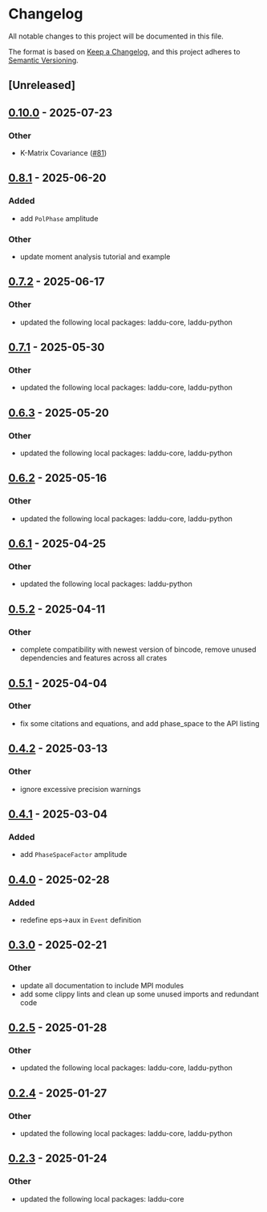 # Changelog

All notable changes to this project will be documented in this file.

The format is based on [Keep a Changelog](https://keepachangelog.com/en/1.0.0/),
and this project adheres to [Semantic Versioning](https://semver.org/spec/v2.0.0.html).

## [Unreleased]

## [0.10.0](https://github.com/denehoffman/laddu/compare/laddu-amplitudes-v0.9.0...laddu-amplitudes-v0.10.0) - 2025-07-23

### Other

- K-Matrix Covariance ([#81](https://github.com/denehoffman/laddu/pull/81))

## [0.8.1](https://github.com/denehoffman/laddu/compare/laddu-amplitudes-v0.8.0...laddu-amplitudes-v0.8.1) - 2025-06-20

### Added

- add `PolPhase` amplitude

### Other

- update moment analysis tutorial and example

## [0.7.2](https://github.com/denehoffman/laddu/compare/laddu-amplitudes-v0.7.1...laddu-amplitudes-v0.7.2) - 2025-06-17

### Other

- updated the following local packages: laddu-core, laddu-python

## [0.7.1](https://github.com/denehoffman/laddu/compare/laddu-amplitudes-v0.7.0...laddu-amplitudes-v0.7.1) - 2025-05-30

### Other

- updated the following local packages: laddu-core, laddu-python

## [0.6.3](https://github.com/denehoffman/laddu/compare/laddu-amplitudes-v0.6.2...laddu-amplitudes-v0.6.3) - 2025-05-20

### Other

- updated the following local packages: laddu-core, laddu-python

## [0.6.2](https://github.com/denehoffman/laddu/compare/laddu-amplitudes-v0.6.1...laddu-amplitudes-v0.6.2) - 2025-05-16

### Other

- updated the following local packages: laddu-core, laddu-python

## [0.6.1](https://github.com/denehoffman/laddu/compare/laddu-amplitudes-v0.6.0...laddu-amplitudes-v0.6.1) - 2025-04-25

### Other

- updated the following local packages: laddu-python

## [0.5.2](https://github.com/denehoffman/laddu/compare/laddu-amplitudes-v0.5.1...laddu-amplitudes-v0.5.2) - 2025-04-11

### Other

- complete compatibility with newest version of bincode, remove unused dependencies and features across all crates

## [0.5.1](https://github.com/denehoffman/laddu/compare/laddu-amplitudes-v0.5.0...laddu-amplitudes-v0.5.1) - 2025-04-04

### Other

- fix some citations and equations, and add phase_space to the API listing

## [0.4.2](https://github.com/denehoffman/laddu/compare/laddu-amplitudes-v0.4.1...laddu-amplitudes-v0.4.2) - 2025-03-13

### Other

- ignore excessive precision warnings

## [0.4.1](https://github.com/denehoffman/laddu/compare/laddu-amplitudes-v0.4.0...laddu-amplitudes-v0.4.1) - 2025-03-04

### Added

- add `PhaseSpaceFactor` amplitude

## [0.4.0](https://github.com/denehoffman/laddu/compare/laddu-amplitudes-v0.3.0...laddu-amplitudes-v0.3.1) - 2025-02-28

### Added

- redefine eps->aux in `Event` definition

## [0.3.0](https://github.com/denehoffman/laddu/compare/laddu-amplitudes-v0.2.5...laddu-amplitudes-v0.3.0) - 2025-02-21

### Other

- update all documentation to include MPI modules
- add some clippy lints and clean up some unused imports and redundant code

## [0.2.5](https://github.com/denehoffman/laddu/compare/laddu-amplitudes-v0.2.4...laddu-amplitudes-v0.2.5) - 2025-01-28

### Other

- updated the following local packages: laddu-core, laddu-python

## [0.2.4](https://github.com/denehoffman/laddu/compare/laddu-amplitudes-v0.2.3...laddu-amplitudes-v0.2.4) - 2025-01-27

### Other

- updated the following local packages: laddu-core, laddu-python

## [0.2.3](https://github.com/denehoffman/laddu/compare/laddu-amplitudes-v0.2.2...laddu-amplitudes-v0.2.3) - 2025-01-24

### Other

- updated the following local packages: laddu-core
